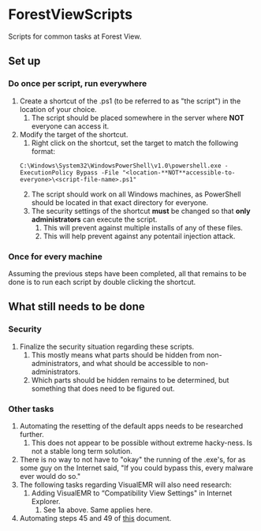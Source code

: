 # ForestViewScripts
Scripts for common tasks at Forest View.
## Set up
### Do once per script, run everywhere
1. Create a shortcut of the .ps1 (to be referred to as "the script") in the location of your choice.
    1. The script should be placed somewhere in the server where **NOT** everyone can access it.
2. Modify the target of the shortcut.
    1. Right click on the shortcut, set the target to match the following format:
    ```
    C:\Windows\System32\WindowsPowerShell\v1.0\powershell.exe -ExecutionPolicy Bypass -File "<location-**NOT**accessible-to-everyone>\<script-file-name>.ps1"
    ```
    2. The script should work on all Windows machines, as PowerShell should be located in that exact directory for everyone.
    3. The security settings of the shortcut **must** be changed so that **only administrators** can execute the script.
        1. This will prevent against multiple installs of any of these files. 
        2. This will help prevent against any potentail injection attack.
### Once for every machine
Assuming the previous steps have been completed, all that remains to be done is to run each script by double clicking the shortcut.

## What still needs to be done
### Security
1. Finalize the security situation regarding these scripts.
    1. This mostly means what parts should be hidden from non-administrators, and what should be accessible to non-administrators.
    2. Which parts should be hidden remains to be determined, but something that does need to be figured out.
### Other tasks
1. Automating the resetting of the default apps needs to be researched further.
    1. This does not appear to be possible without extreme hacky-ness. Is not a stable long term solution.
3. There is no way to not have to "okay" the running of the .exe's, for as some guy on the Internet said, "If you could bypass this, every malware ever would do so."
4. The following tasks  regarding VisualEMR will also need research:
    1. Adding VisualEMR to “Compatibility View Settings" in Internet Explorer.
        1. See 1a above. Same applies here.
5. Automating steps 45 and 49 of [this](https://docs.google.com/document/d/1zjRuDJZ9edF4uzdXzuZWPIB-RvldM5An2VRJ51vOpL4/edit?usp=sharing) document.

